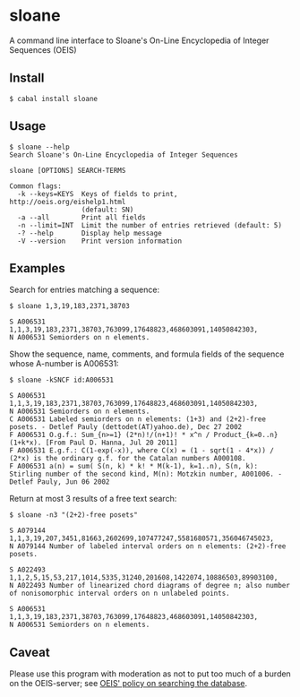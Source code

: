 sloane
======

A command line interface to Sloane's On-Line Encyclopedia of Integer Sequences (OEIS)

Install
-------

    $ cabal install sloane

Usage
-----

    $ sloane --help
    Search Sloane's On-Line Encyclopedia of Integer Sequences

    sloane [OPTIONS] SEARCH-TERMS

    Common flags:
      -k --keys=KEYS  Keys of fields to print, http://oeis.org/eishelp1.html
                      (default: SN)
      -a --all        Print all fields
      -n --limit=INT  Limit the number of entries retrieved (default: 5)
      -? --help       Display help message
      -V --version    Print version information

Examples
--------

Search for entries matching a sequence:

    $ sloane 1,3,19,183,2371,38703

    S A006531 1,1,3,19,183,2371,38703,763099,17648823,468603091,14050842303,
    N A006531 Semiorders on n elements.

Show the sequence, name, comments, and formula fields of the sequence whose A-number is A006531:

    $ sloane -kSNCF id:A006531

    S A006531 1,1,3,19,183,2371,38703,763099,17648823,468603091,14050842303,
    N A006531 Semiorders on n elements.
    C A006531 Labeled semiorders on n elements: (1+3) and (2+2)-free posets. - Detlef Pauly (dettodet(AT)yahoo.de), Dec 27 2002
    F A006531 O.g.f.: Sum_{n>=1} (2*n)!/(n+1)! * x^n / Product_{k=0..n} (1+k*x). [From Paul D. Hanna, Jul 20 2011]
    F A006531 E.g.f.: C(1-exp(-x)), where C(x) = (1 - sqrt(1 - 4*x)) / (2*x) is the ordinary g.f. for the Catalan numbers A000108.
    F A006531 a(n) = sum( S(n, k) * k! * M(k-1), k=1..n), S(n, k): Stirling number of the second kind, M(n): Motzkin number, A001006. - Detlef Pauly, Jun 06 2002

Return at most 3 results of a free text search:

    $ sloane -n3 "(2+2)-free posets"

    S A079144 1,1,3,19,207,3451,81663,2602699,107477247,5581680571,356046745023,
    N A079144 Number of labeled interval orders on n elements: (2+2)-free posets.

    S A022493 1,1,2,5,15,53,217,1014,5335,31240,201608,1422074,10886503,89903100,
    N A022493 Number of linearized chord diagrams of degree n; also number of nonisomorphic interval orders on n unlabeled points.

    S A006531 1,1,3,19,183,2371,38703,763099,17648823,468603091,14050842303,
    N A006531 Semiorders on n elements.

Caveat
------

Please use this program with moderation as not to put too much of a burden on the OEIS-server; see
[OEIS' policy on searching the database](http://oeis.org/wiki/Welcome#Policy_on_Searching_the_Database).
